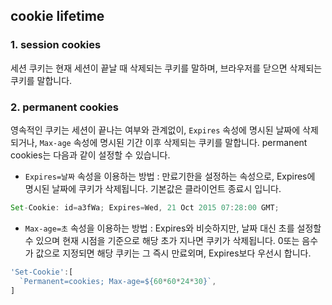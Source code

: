 ## cookie lifetime

### 1. session cookies

세션 쿠키는 현재 세션이 끝날 때 삭제되는 쿠키를 말하며, 브라우저를 닫으면 삭제되는 쿠키를 말합니다.

### 2. permanent cookies

영속적인 쿠키는 세션이 끝나는 여부와 관계없이, `Expires` 속성에 명시된 날짜에 삭제되거나, `Max-age` 속성에 명시된 기간 이후 삭제되는 쿠키를 말합니다. permanent cookies는 다음과 같이 설정할 수 있습니다.

- `Expires=날짜` 속성을 이용하는 방법 : 만료기한을 설정하는 속성으로, Expires에 명시된 날짜에 쿠키가 삭제됩니다. 기본값은 클라이언트 종료시 입니다.

```jsx
Set-Cookie: id=a3fWa; Expires=Wed, 21 Oct 2015 07:28:00 GMT;
```

- `Max-age=초` 속성을 이용하는 방법 : Expires와 비슷하지만, 날짜 대신 초를 설정할 수 있으며 현재 시점을 기준으로 해당 초가 지나면 쿠키가 삭제됩니다. 0또는 음수가 값으로 지정되면 해당 쿠키는 그 즉시 만료외며, Expires보다 우선시 합니다.

```jsx
'Set-Cookie':[
  `Permanent=cookies; Max-age=${60*60*24*30}`,
]
```
